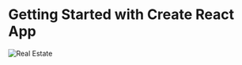 # Getting Started with Create React App


![Real Estate](https://raw.githubusercontent.com/prasannanimbalkar/Facebook-ui.js/master/project-images/1.png)

